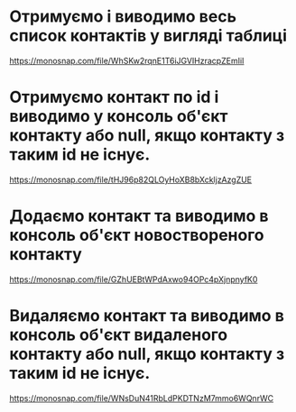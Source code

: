 # Отримуємо і виводимо весь список контактів у вигляді таблиці

https://monosnap.com/file/WhSKw2rqnE1T6iJGVIHzracpZEmIiI

# Отримуємо контакт по id і виводимо у консоль об'єкт контакту або null, якщо контакту з таким id не існує.

https://monosnap.com/file/tHJ96p82QLOyHoXB8bXckljzAzgZUE

# Додаємо контакт та виводимо в консоль об'єкт новоствореного контакту

https://monosnap.com/file/GZhUEBtWPdAxwo94OPc4pXjnpnyfK0

# Видаляємо контакт та виводимо в консоль об'єкт видаленого контакту або null, якщо контакту з таким id не існує.

https://monosnap.com/file/WNsDuN41RbLdPKDTNzM7mmo6WQnrWC
